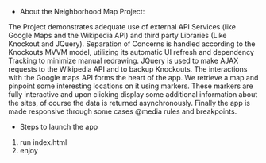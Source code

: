 * About the Neighborhood Map Project:

The Project demonstrates adequate use of external API Services (like Google Maps and the Wikipedia API) and third party Libraries (Like Knockout and JQuery). Separation of Concerns is handled according to the Knockouts MVVM model, utilizing its automatic UI refresh and dependency Tracking to minimize manual redrawing. JQuery is used to make AJAX requests to the Wikipedia API and to backup Knockouts. The interactions with the Google maps API forms the heart of the app. We retrieve a map and pinpoint some interesting locations on it using markers. These markers are fully interactive and upon clicking display some additional information about the sites, of course the data is returned asynchronously. Finally the app is made responsive through some cases @media rules and breakpoints.


* Steps to launch the app

1. run index.html
2. enjoy
